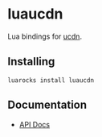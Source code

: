 # luaucdn
Lua bindings for [ucdn](https://github.com/grigorig/ucdn).

## Installing

```
luarocks install luaucdn
```

## Documentation

* [API Docs](http://deepakjois.github.io/luaucdn/api/)
